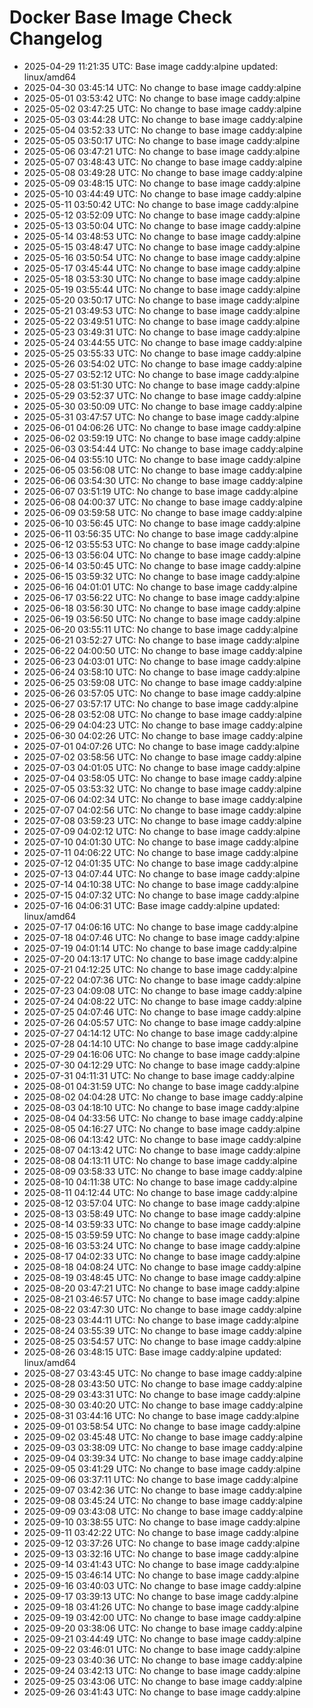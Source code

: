 # Docker Base Image Check Changelog

* 2025-04-29 11:21:35 UTC: Base image caddy:alpine updated: linux/amd64
* 2025-04-30 03:45:14 UTC: No change to base image caddy:alpine
* 2025-05-01 03:53:42 UTC: No change to base image caddy:alpine
* 2025-05-02 03:47:25 UTC: No change to base image caddy:alpine
* 2025-05-03 03:44:28 UTC: No change to base image caddy:alpine
* 2025-05-04 03:52:33 UTC: No change to base image caddy:alpine
* 2025-05-05 03:50:17 UTC: No change to base image caddy:alpine
* 2025-05-06 03:47:21 UTC: No change to base image caddy:alpine
* 2025-05-07 03:48:43 UTC: No change to base image caddy:alpine
* 2025-05-08 03:49:28 UTC: No change to base image caddy:alpine
* 2025-05-09 03:48:15 UTC: No change to base image caddy:alpine
* 2025-05-10 03:44:49 UTC: No change to base image caddy:alpine
* 2025-05-11 03:50:42 UTC: No change to base image caddy:alpine
* 2025-05-12 03:52:09 UTC: No change to base image caddy:alpine
* 2025-05-13 03:50:04 UTC: No change to base image caddy:alpine
* 2025-05-14 03:48:53 UTC: No change to base image caddy:alpine
* 2025-05-15 03:48:47 UTC: No change to base image caddy:alpine
* 2025-05-16 03:50:54 UTC: No change to base image caddy:alpine
* 2025-05-17 03:45:44 UTC: No change to base image caddy:alpine
* 2025-05-18 03:53:30 UTC: No change to base image caddy:alpine
* 2025-05-19 03:55:44 UTC: No change to base image caddy:alpine
* 2025-05-20 03:50:17 UTC: No change to base image caddy:alpine
* 2025-05-21 03:49:53 UTC: No change to base image caddy:alpine
* 2025-05-22 03:49:51 UTC: No change to base image caddy:alpine
* 2025-05-23 03:49:31 UTC: No change to base image caddy:alpine
* 2025-05-24 03:44:55 UTC: No change to base image caddy:alpine
* 2025-05-25 03:55:33 UTC: No change to base image caddy:alpine
* 2025-05-26 03:54:02 UTC: No change to base image caddy:alpine
* 2025-05-27 03:52:12 UTC: No change to base image caddy:alpine
* 2025-05-28 03:51:30 UTC: No change to base image caddy:alpine
* 2025-05-29 03:52:37 UTC: No change to base image caddy:alpine
* 2025-05-30 03:50:09 UTC: No change to base image caddy:alpine
* 2025-05-31 03:47:57 UTC: No change to base image caddy:alpine
* 2025-06-01 04:06:26 UTC: No change to base image caddy:alpine
* 2025-06-02 03:59:19 UTC: No change to base image caddy:alpine
* 2025-06-03 03:54:44 UTC: No change to base image caddy:alpine
* 2025-06-04 03:55:10 UTC: No change to base image caddy:alpine
* 2025-06-05 03:56:08 UTC: No change to base image caddy:alpine
* 2025-06-06 03:54:30 UTC: No change to base image caddy:alpine
* 2025-06-07 03:51:19 UTC: No change to base image caddy:alpine
* 2025-06-08 04:00:37 UTC: No change to base image caddy:alpine
* 2025-06-09 03:59:58 UTC: No change to base image caddy:alpine
* 2025-06-10 03:56:45 UTC: No change to base image caddy:alpine
* 2025-06-11 03:56:35 UTC: No change to base image caddy:alpine
* 2025-06-12 03:55:53 UTC: No change to base image caddy:alpine
* 2025-06-13 03:56:04 UTC: No change to base image caddy:alpine
* 2025-06-14 03:50:45 UTC: No change to base image caddy:alpine
* 2025-06-15 03:59:32 UTC: No change to base image caddy:alpine
* 2025-06-16 04:01:01 UTC: No change to base image caddy:alpine
* 2025-06-17 03:56:22 UTC: No change to base image caddy:alpine
* 2025-06-18 03:56:30 UTC: No change to base image caddy:alpine
* 2025-06-19 03:56:50 UTC: No change to base image caddy:alpine
* 2025-06-20 03:55:11 UTC: No change to base image caddy:alpine
* 2025-06-21 03:52:27 UTC: No change to base image caddy:alpine
* 2025-06-22 04:00:50 UTC: No change to base image caddy:alpine
* 2025-06-23 04:03:01 UTC: No change to base image caddy:alpine
* 2025-06-24 03:58:10 UTC: No change to base image caddy:alpine
* 2025-06-25 03:59:08 UTC: No change to base image caddy:alpine
* 2025-06-26 03:57:05 UTC: No change to base image caddy:alpine
* 2025-06-27 03:57:17 UTC: No change to base image caddy:alpine
* 2025-06-28 03:52:08 UTC: No change to base image caddy:alpine
* 2025-06-29 04:04:23 UTC: No change to base image caddy:alpine
* 2025-06-30 04:02:26 UTC: No change to base image caddy:alpine
* 2025-07-01 04:07:26 UTC: No change to base image caddy:alpine
* 2025-07-02 03:58:56 UTC: No change to base image caddy:alpine
* 2025-07-03 04:01:05 UTC: No change to base image caddy:alpine
* 2025-07-04 03:58:05 UTC: No change to base image caddy:alpine
* 2025-07-05 03:53:32 UTC: No change to base image caddy:alpine
* 2025-07-06 04:02:34 UTC: No change to base image caddy:alpine
* 2025-07-07 04:02:56 UTC: No change to base image caddy:alpine
* 2025-07-08 03:59:23 UTC: No change to base image caddy:alpine
* 2025-07-09 04:02:12 UTC: No change to base image caddy:alpine
* 2025-07-10 04:01:30 UTC: No change to base image caddy:alpine
* 2025-07-11 04:06:22 UTC: No change to base image caddy:alpine
* 2025-07-12 04:01:35 UTC: No change to base image caddy:alpine
* 2025-07-13 04:07:44 UTC: No change to base image caddy:alpine
* 2025-07-14 04:10:38 UTC: No change to base image caddy:alpine
* 2025-07-15 04:07:32 UTC: No change to base image caddy:alpine
* 2025-07-16 04:06:31 UTC: Base image caddy:alpine updated: linux/amd64
* 2025-07-17 04:06:16 UTC: No change to base image caddy:alpine
* 2025-07-18 04:07:46 UTC: No change to base image caddy:alpine
* 2025-07-19 04:01:14 UTC: No change to base image caddy:alpine
* 2025-07-20 04:13:17 UTC: No change to base image caddy:alpine
* 2025-07-21 04:12:25 UTC: No change to base image caddy:alpine
* 2025-07-22 04:07:36 UTC: No change to base image caddy:alpine
* 2025-07-23 04:09:08 UTC: No change to base image caddy:alpine
* 2025-07-24 04:08:22 UTC: No change to base image caddy:alpine
* 2025-07-25 04:07:46 UTC: No change to base image caddy:alpine
* 2025-07-26 04:05:57 UTC: No change to base image caddy:alpine
* 2025-07-27 04:14:12 UTC: No change to base image caddy:alpine
* 2025-07-28 04:14:10 UTC: No change to base image caddy:alpine
* 2025-07-29 04:16:06 UTC: No change to base image caddy:alpine
* 2025-07-30 04:12:29 UTC: No change to base image caddy:alpine
* 2025-07-31 04:11:31 UTC: No change to base image caddy:alpine
* 2025-08-01 04:31:59 UTC: No change to base image caddy:alpine
* 2025-08-02 04:04:28 UTC: No change to base image caddy:alpine
* 2025-08-03 04:18:10 UTC: No change to base image caddy:alpine
* 2025-08-04 04:33:56 UTC: No change to base image caddy:alpine
* 2025-08-05 04:16:27 UTC: No change to base image caddy:alpine
* 2025-08-06 04:13:42 UTC: No change to base image caddy:alpine
* 2025-08-07 04:13:42 UTC: No change to base image caddy:alpine
* 2025-08-08 04:13:11 UTC: No change to base image caddy:alpine
* 2025-08-09 03:58:33 UTC: No change to base image caddy:alpine
* 2025-08-10 04:11:38 UTC: No change to base image caddy:alpine
* 2025-08-11 04:12:44 UTC: No change to base image caddy:alpine
* 2025-08-12 03:57:04 UTC: No change to base image caddy:alpine
* 2025-08-13 03:58:49 UTC: No change to base image caddy:alpine
* 2025-08-14 03:59:33 UTC: No change to base image caddy:alpine
* 2025-08-15 03:59:59 UTC: No change to base image caddy:alpine
* 2025-08-16 03:53:24 UTC: No change to base image caddy:alpine
* 2025-08-17 04:02:33 UTC: No change to base image caddy:alpine
* 2025-08-18 04:08:24 UTC: No change to base image caddy:alpine
* 2025-08-19 03:48:45 UTC: No change to base image caddy:alpine
* 2025-08-20 03:47:21 UTC: No change to base image caddy:alpine
* 2025-08-21 03:46:57 UTC: No change to base image caddy:alpine
* 2025-08-22 03:47:30 UTC: No change to base image caddy:alpine
* 2025-08-23 03:44:11 UTC: No change to base image caddy:alpine
* 2025-08-24 03:55:39 UTC: No change to base image caddy:alpine
* 2025-08-25 03:54:57 UTC: No change to base image caddy:alpine
* 2025-08-26 03:48:15 UTC: Base image caddy:alpine updated: linux/amd64
* 2025-08-27 03:43:45 UTC: No change to base image caddy:alpine
* 2025-08-28 03:43:50 UTC: No change to base image caddy:alpine
* 2025-08-29 03:43:31 UTC: No change to base image caddy:alpine
* 2025-08-30 03:40:20 UTC: No change to base image caddy:alpine
* 2025-08-31 03:44:16 UTC: No change to base image caddy:alpine
* 2025-09-01 03:58:54 UTC: No change to base image caddy:alpine
* 2025-09-02 03:45:48 UTC: No change to base image caddy:alpine
* 2025-09-03 03:38:09 UTC: No change to base image caddy:alpine
* 2025-09-04 03:39:34 UTC: No change to base image caddy:alpine
* 2025-09-05 03:41:29 UTC: No change to base image caddy:alpine
* 2025-09-06 03:37:11 UTC: No change to base image caddy:alpine
* 2025-09-07 03:42:36 UTC: No change to base image caddy:alpine
* 2025-09-08 03:45:24 UTC: No change to base image caddy:alpine
* 2025-09-09 03:43:08 UTC: No change to base image caddy:alpine
* 2025-09-10 03:38:55 UTC: No change to base image caddy:alpine
* 2025-09-11 03:42:22 UTC: No change to base image caddy:alpine
* 2025-09-12 03:37:26 UTC: No change to base image caddy:alpine
* 2025-09-13 03:32:16 UTC: No change to base image caddy:alpine
* 2025-09-14 03:41:43 UTC: No change to base image caddy:alpine
* 2025-09-15 03:46:14 UTC: No change to base image caddy:alpine
* 2025-09-16 03:40:03 UTC: No change to base image caddy:alpine
* 2025-09-17 03:39:13 UTC: No change to base image caddy:alpine
* 2025-09-18 03:41:26 UTC: No change to base image caddy:alpine
* 2025-09-19 03:42:00 UTC: No change to base image caddy:alpine
* 2025-09-20 03:38:06 UTC: No change to base image caddy:alpine
* 2025-09-21 03:44:49 UTC: No change to base image caddy:alpine
* 2025-09-22 03:46:01 UTC: No change to base image caddy:alpine
* 2025-09-23 03:40:36 UTC: No change to base image caddy:alpine
* 2025-09-24 03:42:13 UTC: No change to base image caddy:alpine
* 2025-09-25 03:43:06 UTC: No change to base image caddy:alpine
* 2025-09-26 03:41:43 UTC: No change to base image caddy:alpine
